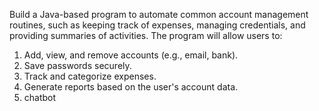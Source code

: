 
Build a Java-based program to automate common account management routines, such as keeping track of expenses, managing credentials, and providing summaries of activities. The program will allow users to:

1. Add, view, and remove accounts (e.g., email, bank).
2. Save passwords securely.
3. Track and categorize expenses.
4. Generate reports based on the user's account data.
5. chatbot 
